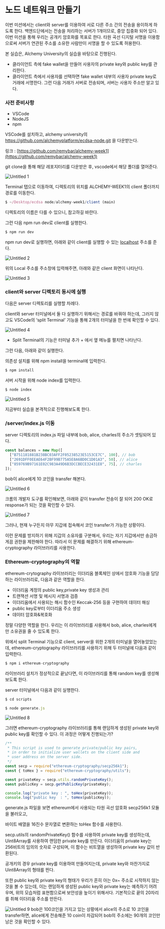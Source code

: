 # 노드 네트워크 만들기

이번 미션에서는 client와 server를 이용하여 서로 다른 주소 간의 전송을 용이하게 하도록 한다. 
백엔드단에서는 전송을 처리하는 서버가 1개이므로, 중앙 집중화 되어 있다. 이번 미션을 통해 우리는 공개키 암호화를 목표로 한다. 타원 곡선 디지털 서명을 이용함으로써 서버가 연관된 주소를 소유한 사람만이 서명을 할 수 있도록 허용한다. 

본 실습은, Alchemy University의 실습을 바탕으로 진행된다. 

- 클라이언트 측에 fake wallet을 만들어 사용자의 private key와 public key를 관리한다. 
- 클라이언트 측에서 사용자를 선택하면 fake wallet 내부의 사용자 private key로 거래에 서명한다. 그런 다음 거래가 서버로 전송되며, 서버는 사용자 주소만 알고 있다. 

### 사전 준비사항

- VSCode
- NodeJS
- npm

VSCode를 설치하고, alchemy university의 https://github.com/alchemyplatform/ecdsa-node.git 을 다운받는다. 

링크 :  [https://github.com/remybar/alchemy-week1](https://github.com/remybar/alchemy-week1)

git clone을 통해 해당 레포지터리를 다운받은 후, vscode에서 해당 폴더를 열어준다. 

![Untitled 1](https://github.com/user-attachments/assets/2673d1d2-36d1-471d-9719-097837e3f12b)


Terminal 탭으로 이동하여, 디렉토리의 위치를 ALCHEMY-WEEK1의 client 폴더까지 경로를 이동한다. 

```jsx
$ ~/Desktop/ecdsa node/alchemy-week1/client (main)
```

디렉토리의 이름은 다를 수 있으니, 참고하길 바란다. 

그런 다음 npm run dev로 client를 실행한다. 

```jsx
$ npm run dev
```

npm run dev로 실행하면, 아래와 같이 client를 실행할 수 있는 [localhost](http://localhost) 주소를 준다. 

![Untitled 2](https://github.com/user-attachments/assets/568af2d8-6fb1-4025-b8c8-26f69264439a)


위의 Local 주소를 주소창에 입력해주면, 아래와 같은 client 화면이 나타난다. 

![Untitled 3](https://github.com/user-attachments/assets/c864fa39-eb74-49d6-a58d-9f64b7166423)

### client와 server 디렉토리 동시에 실행

다음은 server 디렉토리를 실행할 차례다. 

client와 server 터미널에서 둘 다 실행하기 위해서는 경로를 바꿔야 하는데, 그러지 않고도 VSCode의 ‘split Terminal’ 기능을 통해 2개의 터미널을 한 번에 확인할 수 있다. 

![Untitled 4](https://github.com/user-attachments/assets/2dcb0baa-9263-4ab0-85b2-a0a0672314a4)


- Split Terminal의 기능은 터미널 추가 + 에서 옆 메뉴를 펼치면 나타난다. 

그런 다음, 아래와 같이 실행한다. 

의존성 설치를 위해 npm install을 terminal에 입력한다. 

```jsx
$ npm install 
```

서버 시작을 위해 node index를 입력한다. 

```jsx
$ node index
```

![Untitled 5](https://github.com/user-attachments/assets/8719b400-ccb9-46ee-b135-685402bef1ac)


지금부터 실습을 본격적으로 진행해보도록 한다. 

### /server/index.js 이동

server 디렉토리의 index.js 파일 내부에 bob, alice, charles의 주소가 셋팅되어 있다. 

```jsx
const balances = new Map([
  ["B751181881B238BC03AFF2F05238523E5153CE7C", 100], // bob
  ["2691DFF0EEAE64F2BF99B775A5E8A6BD0C1D01A3", 50], // alice
  ["859769B97161E02C983A49D6B3DCCBECE32431E8", 75], // charles
]);
```

bob이 alice에게 10 코인을 transfer 해본다. 

![Untitled 6](https://github.com/user-attachments/assets/1da2ec7a-9748-42ea-8b6c-fe29f4d62de5)


크롬의 개발자 도구를 확인해보면, 아래와 같이 transfer 전송이 잘 되어 200 OK로 response가 되는 것을 확인할 수 있다.

![Untitled 7](https://github.com/user-attachments/assets/74365d08-3c65-4bad-bf32-95d01afec5d7)


그러나, 현재 누구든지 아무 지갑에 접속해서 코인 transfer가 가능한 상황이다. 

이런 문제를 방지하기 위해 지갑의 소유자를 구분해서, 우리는 자기 지갑에서만 송금하게끔 권한을 제한해야 한다. 
따라서 이 문제를 해결하기 위해 ethereum-cryptography 라이브러리를 사용한다. 

### Ethereum-cryptography의 역할

ethereum-crytography 라이브러리는 이더리움 블록체인 상에서 암호화 기능을 담당하는 라이브러리로, 다음과 같은 역할을 한다. 

- 이더리움 계정의 public key,private key 생성과 관리
- 트랜잭션 서명 및 메시지 서명과 검증
- 이더리움에서 사용되는 해시 함수인 Keccak-256 등을 구현하여 데이터 해싱
- public key로부터 이더리움 주소 생성
- 데이터 암호화&복호화

정말 다양한 역할을 한다. 우리는 이 라이브러리를 사용해서 bob, alice, charles에게만 소유권을 줄 수 있도록 한다. 

위에서 split Terminal 기능으로 client, server을 위한 2개의 터미널을 열어놓았었는데, ethereum-cryptography 라이브러리를 사용하기 위해 두 터미널에 다음과 같이 입력한다. 

```jsx
$ npm i ethereum-cryptography
```

라이브러리 설치가 정상적으로 끝났다면, 이 라이브러리를 통해 random key를 생성해보도록 한다. 

server 터미널에서 다음과 같이 실행한다. 

```jsx
$ cd scripts
```

```jsx
$ node generate.js
```

![Untitled 8](https://github.com/user-attachments/assets/2f0ec8cf-10f5-42a5-8799-eb8224ca0bd3)


그러면 ethereum-cryptography 라이브러리를 통해 랜덤하게 생성된 private key와 public key를 확인할 수 있다. 
이 과정은 어떻게 진행되는가?

```jsx
/**
 * This script is used to generate private/public key pairs,
 * in order to initialize user wallets on the client side and
 * user address on the server side.
 */
const secp = require("ethereum-cryptography/secp256k1");
const { toHex } = require("ethereum-cryptography/utils");

const privateKey = secp.utils.randomPrivateKey();
const publicKey = secp.getPublicKey(privateKey);

console.log("private key : ", toHex(privateKey));
console.log("public key  : ", toHex(publicKey));
```

generate.js 파일을 보면 ethereum에서 사용되는 타원 곡선 암호화 secp256k1 모듈을 불러오고, 

바이트 배열을 16진수 문자열로 변환하는 toHex 함수를 사용한다. 

secp.utils의 randomPrivateKey() 함수를 사용하여 private key를 생성하는데, Uint8Array를 사용하여 랜덤한 private key를 만든다. 
이더리움의 private key는 256비트의 임의의 숫자로 구성되며, 이 함수는 비트열을 생성하여 private key 값이 반환된다. 

공개키의 경우 private key를 이용하여 만들어지는데, private key와 마찬가지로 Uint8Array의 형태를 띈다. 

또한 public key와 private key의 형태가 우리가 흔히 아는 0x~ 주소로 시작하지 않는 것을 볼 수 있는데, 이는 랜덤하게 생성된 public key와 private key는 예측하기 어려우며, 위의 모습처럼 표현함으로써 보안성을 높이기 위해서다. 기본적으로 끝의 20자리를 취해 이더리움 주소를 만든다.

![Untitled 9](https://github.com/user-attachments/assets/8bc6abb8-1276-4b29-b9ca-83e5cfa6c9ed)
bob은 100코인을 가지고 있는 상황에서 alice의 주소로 10 코인을 transfer하면, 
alice에게 전송해준 10 coin이 차감되어 bob의 주소에는 90개의 코인만 남은 것을 확인할 수 있다.
